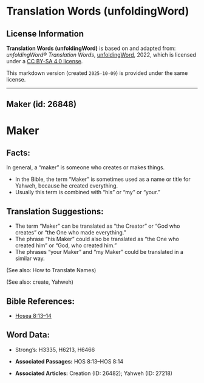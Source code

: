 # Translation Words (unfoldingWord)

## License Information

**Translation Words (unfoldingWord)** is based on and adapted from: _unfoldingWord® Translation Words_, [unfoldingWord](https://unfoldingword.org/utw), 2022, which is licensed under a [CC BY-SA 4.0 license](https://creativecommons.org/licenses/by-sa/4.0/legalcode.en).

This markdown version (created `2025-10-09`) is provided under the same license.



--------------------------------

## Maker (id: 26848)

Maker
=====

Facts:
------

In general, a “maker” is someone who creates or makes things.

* In the Bible, the term “Maker” is sometimes used as a name or title for Yahweh, because he created everything.
* Usually this term is combined with “his” or “my” or “your.”

Translation Suggestions:
------------------------

* The term “Maker” can be translated as “the Creator” or “God who creates” or “the One who made everything.”
* The phrase “his Maker” could also be translated as “the One who created him” or “God, who created him.”
* The phrases “your Maker” and “my Maker” could be translated in a similar way.

(See also: How to Translate Names)

(See also: create, Yahweh)

Bible References:
-----------------

* [Hosea 8:13–14](https://ref.ly/Hos8:13-Hos8:14)

Word Data:
----------

* Strong’s: H3335, H6213, H6466

* **Associated Passages:** HOS 8:13–HOS 8:14
* **Associated Articles:** Creation (ID: 26482); Yahweh (ID: 27218)

